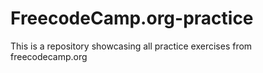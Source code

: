 # FreecodeCamp.org-practice
This is a repository showcasing all practice exercises from freecodecamp.org
